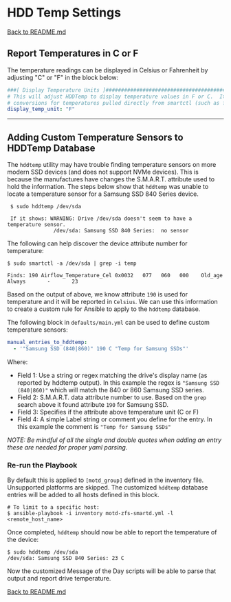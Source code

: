 
# HDD Temp Settings

[Back to README.md](../README.md)

## Report Temperatures in C or F

The temperature readings can be displayed in Celsius or Fahrenheit by adjusting "C" or "F" in the block below:

```yaml
###[ Display Temperature Units ]###################################################################
# This will adjust HDDTemp to display temperature values in F or C.  It will also enable F to C
# conversions for temperatures pulled directly from smartctl (such as for NVMe devices)
display_temp_unit: "F"
```

---

## Adding Custom Temperature Sensors to HDDTemp Database

The `hddtemp` utility may have trouble finding temperature sensors on more modern SSD devices (and does not support NVMe devices).  This is because the manufactures have changes the S.M.A.R.T. attribute used to hold the information.  The steps below show that `hddtemp` was unable to locate a temperature sensor for a Samsung SSD 840 Series device.

```shell
 $ sudo hddtemp /dev/sda

 If it shows: WARNING: Drive /dev/sda doesn't seem to have a temperature sensor.
               /dev/sda: Samsung SSD 840 Series:  no sensor
```

The following can help discover the device attribute number for temperature:

```shell
$ sudo smartctl -a /dev/sda | grep -i temp

Finds: 190 Airflow_Temperature_Cel 0x0032   077   060   000    Old_age   Always       -       23

```

Based on the output of above, we know attribute `190` is used for temperature and it will be reported in `Celsius`.  We can use this information to create a custom rule for Ansible to apply to the `hddtemp` database.

The following block in `defaults/main.yml` can be used to define custom temperature sensors:

```yaml
manual_entries_to_hddtemp:
  - '"Samsung SSD (840|860)" 190 C "Temp for Samsung SSDs"'
```

Where:

* Field 1: Use a string or regex matching the drive's display name (as reported by hddtemp output). In this example the regex is `"Samsung SSD (840|860)"` which will match the 840 or 860 Samsung SSD series.
* Field 2: S.M.A.R.T. data attribute number to use. Based on the `grep` search above it found attribute `190` for Samsung SSD.
* Field 3: Specifies if the attribute above temperature unit (C or F)
* Field 4: A simple Label string or comment you define for the entry. In this example the comment is `"Temp for Samsung SSDs"`

_NOTE: Be mindful of all the single and double quotes when adding an entry these are needed for proper yaml parsing._

### Re-run the Playbook

By default this is applied to `[motd_group]` defined in the inventory file.  Unsupported platforms are skipped.  The customized `hddtemp` database entries will be added to all hosts defined in this block.

```text
# To limit to a specific host:
$ ansible-playbook -i inventory motd-zfs-smartd.yml -l <remote_host_name>
```

Once completed, `hddtemp` should now be able to report the temperature of the device:

```shell
$ sudo hddtemp /dev/sda
/dev/sda: Samsung SSD 840 Series: 23 C
```

Now the customized Message of the Day scripts will be able to parse that output and report drive temperature.

[Back to README.md](../README.md)
